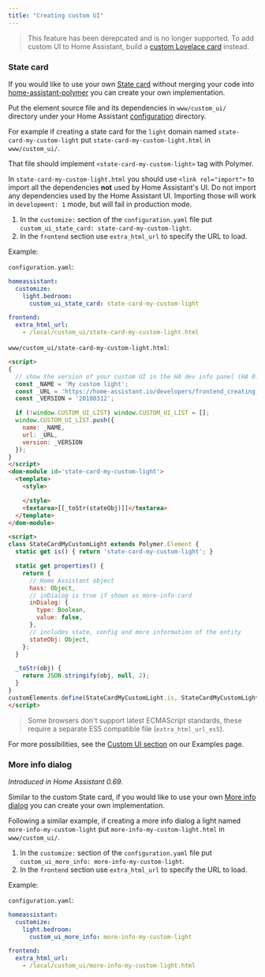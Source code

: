 ```yaml
---
title: "Creating custom UI"
---
```


> This feature has been derepcated and is no longer supported. To add custom UI to Home Assistant, build a [custom Lovelace card](lovelace_custom_card.md) instead.

### State card

If you would like to use your own [State card](frontend_add_card.md) without merging your code into [home-assistant-polymer](https://github.com/home-assistant/home-assistant-polymer/) you can create your own implementation.

Put the element source file and its dependencies in `www/custom_ui/` directory under your Home Assistant [configuration](https://www.home-assistant.io/docs/configuration/) directory.

For example if creating a state card for the `light` domain named `state-card-my-custom-light` put `state-card-my-custom-light.html` in `www/custom_ui/`.

That file should implement `<state-card-my-custom-light>` tag with Polymer.

In `state-card-my-custom-light.html` you should use `<link rel="import">` to import all the dependencies **not** used by Home Assistant's UI.
Do not import any dependencies used by the Home Assistant UI.
Importing those will work in `development: 1` mode, but will fail in production mode.

1. In the `customize:` section of the `configuration.yaml` file put `custom_ui_state_card: state-card-my-custom-light`.
2. In the `frontend` section use `extra_html_url` to specify the URL to load.

Example:

`configuration.yaml`:

```yaml
homeassistant:
  customize:
    light.bedroom:
      custom_ui_state_card: state-card-my-custom-light

frontend:
  extra_html_url:
    - /local/custom_ui/state-card-my-custom-light.html
```

`www/custom_ui/state-card-my-custom-light.html`:

```html
<script>
{
  // show the version of your custom UI in the HA dev info panel (HA 0.66.0+):
  const _NAME = 'My custom light';
  const _URL = 'https://home-assistant.io/developers/frontend_creating_custom_ui/';
  const _VERSION = '20180312';

  if (!window.CUSTOM_UI_LIST) window.CUSTOM_UI_LIST = [];
  window.CUSTOM_UI_LIST.push({
    name: _NAME,
    url: _URL,
    version: _VERSION
  });
}
</script>
<dom-module id='state-card-my-custom-light'>
  <template>
    <style>

    </style>
    <textarea>[[_toStr(stateObj)]]</textarea>
  </template>
</dom-module>

<script>
class StateCardMyCustomLight extends Polymer.Element {
  static get is() { return 'state-card-my-custom-light'; }

  static get properties() {
    return {
      // Home Assistant object
      hass: Object,
      // inDialog is true if shown as more-info-card
      inDialog: {
        type: Boolean,
        value: false,
      },
      // includes state, config and more information of the entity
      stateObj: Object,
    };
  }

  _toStr(obj) {
    return JSON.stringify(obj, null, 2);
  }
}
customElements.define(StateCardMyCustomLight.is, StateCardMyCustomLight);
</script>
```

> Some browsers don't support latest ECMAScript standards, these require a separate ES5 compatible file (`extra_html_url_es5`).

For more possibilities, see the [Custom UI section](https://www.home-assistant.io/cookbook/#user-interface) on our Examples page.

### More info dialog

_Introduced in Home Assistant 0.69._

Similar to the custom State card, if you would like to use your own [More info dialog](frontend_add_more_info.md) you can create your own implementation.

Following a similar example, if creating a more info dialog a light named `more-info-my-custom-light` put `more-info-my-custom-light.html` in `www/custom_ui/`.

1. In the `customize:` section of the `configuration.yaml` file put `custom_ui_more_info: more-info-my-custom-light`.
2. In the `frontend` section use `extra_html_url` to specify the URL to load.

Example:

`configuration.yaml`:

```yaml
homeassistant:
  customize:
    light.bedroom:
      custom_ui_more_info: more-info-my-custom-light

frontend:
  extra_html_url:
    - /local/custom_ui/more-info-my-custom-light.html
```
